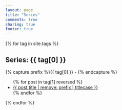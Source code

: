 ```yaml
---
layout: page
title: "Series"
comments: true
sharing: true
footer: true
---
```


<section>
{% for tag in site.tags %}
<h1>Series: {{ tag[0] }}</h1>
{% capture prefix %}{{ tag[0] }} - {% endcapture %}
<ul id="recent_posts">
{% for post in tag[1] reversed %}
<li class="post">
<a href="{{ root_url }}{{ post.url }}">{{ post.title | remove: prefix | titlecase }}</a>
</li>
{% endfor %}
</ul>
{% endfor %}
</section>

